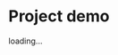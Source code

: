 # Project demo
<body> 
    <div class="container"> 
         <div class="ring"></div> 
         <div class="ring"></div> 
         <div class="ring"></div>
         <p>loading...</p>
    </div>
</body> 


